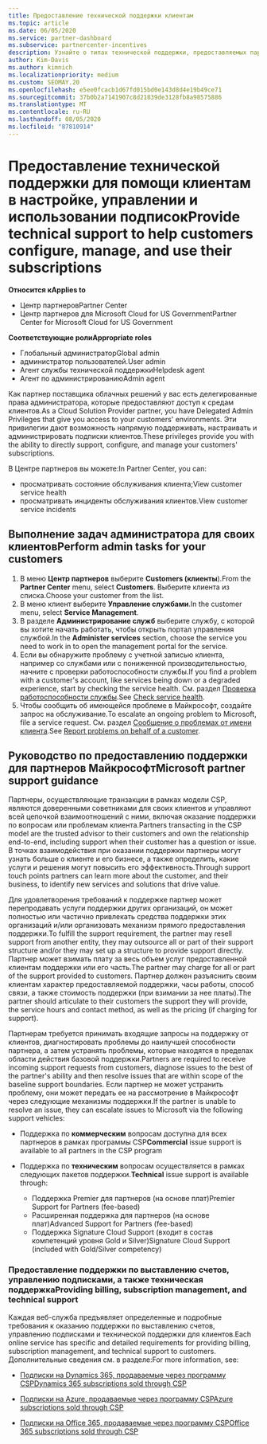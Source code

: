 ```yaml
---
title: Предоставление технической поддержки клиентам
ms.topic: article
ms.date: 06/05/2020
ms.service: partner-dashboard
ms.subservice: partnercenter-incentives
description: Узнайте о типах технической поддержки, предоставляемых партнерами по программе поставщика облачных решений для клиентов.
author: Kim-Davis
ms.author: kimnich
ms.localizationpriority: medium
ms.custom: SEOMAY.20
ms.openlocfilehash: e5ee0fcacb1d67fd015bd0e143d8d4e19b49ce71
ms.sourcegitcommit: 37b0b2a7141907c8d21839de3128fb8a98575886
ms.translationtype: MT
ms.contentlocale: ru-RU
ms.lasthandoff: 08/05/2020
ms.locfileid: "87810914"
---
```

# <a name="provide-technical-support-to-help-customers-configure-manage-and-use-their-subscriptions"></a><span data-ttu-id="efe5e-103">Предоставление технической поддержки для помощи клиентам в настройке, управлении и использовании подписок</span><span class="sxs-lookup"><span data-stu-id="efe5e-103">Provide technical support to help customers configure, manage, and use their subscriptions</span></span>

<span data-ttu-id="efe5e-104">**Относится к**</span><span class="sxs-lookup"><span data-stu-id="efe5e-104">**Applies to**</span></span>

- <span data-ttu-id="efe5e-105">Центр партнеров</span><span class="sxs-lookup"><span data-stu-id="efe5e-105">Partner Center</span></span>
- <span data-ttu-id="efe5e-106">Центр партнеров для Microsoft Cloud for US Government</span><span class="sxs-lookup"><span data-stu-id="efe5e-106">Partner Center for Microsoft Cloud for US Government</span></span>

<span data-ttu-id="efe5e-107">**Соответствующие роли**</span><span class="sxs-lookup"><span data-stu-id="efe5e-107">**Appropriate roles**</span></span>
- <span data-ttu-id="efe5e-108">Глобальный администратор</span><span class="sxs-lookup"><span data-stu-id="efe5e-108">Global admin</span></span>
- <span data-ttu-id="efe5e-109">администратор пользователей.</span><span class="sxs-lookup"><span data-stu-id="efe5e-109">User admin</span></span>
- <span data-ttu-id="efe5e-110">Агент службы технической поддержки</span><span class="sxs-lookup"><span data-stu-id="efe5e-110">Helpdesk agent</span></span>
- <span data-ttu-id="efe5e-111">Агент по администрированию</span><span class="sxs-lookup"><span data-stu-id="efe5e-111">Admin agent</span></span>

<span data-ttu-id="efe5e-112">Как партнер поставщика облачных решений у вас есть делегированные права администратора, которые предоставляют доступ к средам клиентов.</span><span class="sxs-lookup"><span data-stu-id="efe5e-112">As a Cloud Solution Provider partner, you have Delegated Admin Privileges that give you access to your customers' environments.</span></span> <span data-ttu-id="efe5e-113">Эти привилегии дают возможность напрямую поддерживать, настраивать и администрировать подписки клиентов.</span><span class="sxs-lookup"><span data-stu-id="efe5e-113">These privileges provide you with the ability to directly support, configure, and manage your customers' subscriptions.</span></span>

<span data-ttu-id="efe5e-114">В Центре партнеров вы можете:</span><span class="sxs-lookup"><span data-stu-id="efe5e-114">In Partner Center, you can:</span></span>

- <span data-ttu-id="efe5e-115">просматривать состояние обслуживания клиента;</span><span class="sxs-lookup"><span data-stu-id="efe5e-115">View customer service health</span></span>
- <span data-ttu-id="efe5e-116">просматривать инциденты обслуживания клиентов.</span><span class="sxs-lookup"><span data-stu-id="efe5e-116">View customer service incidents</span></span>

## <a name="perform-admin-tasks-for-your-customers"></a><span data-ttu-id="efe5e-117">Выполнение задач администратора для своих клиентов</span><span class="sxs-lookup"><span data-stu-id="efe5e-117">Perform admin tasks for your customers</span></span>

1. <span data-ttu-id="efe5e-118">В меню **Центр партнеров** выберите **Customers (клиенты**).</span><span class="sxs-lookup"><span data-stu-id="efe5e-118">From the **Partner Center** menu, select **Customers**.</span></span> <span data-ttu-id="efe5e-119">Выберите клиента из списка.</span><span class="sxs-lookup"><span data-stu-id="efe5e-119">Choose your customer from the list.</span></span>
2. <span data-ttu-id="efe5e-120">В меню клиент выберите **Управление службами**.</span><span class="sxs-lookup"><span data-stu-id="efe5e-120">In the customer menu, select **Service Management**.</span></span>
3. <span data-ttu-id="efe5e-121">В разделе **Администрирование служб** выберите службу, с которой вы хотите начать работать, чтобы открыть портал управления службой.</span><span class="sxs-lookup"><span data-stu-id="efe5e-121">In the **Administer services** section, choose the service you need to work in to open the management portal for the service.</span></span>
4. <span data-ttu-id="efe5e-122">Если вы обнаружите проблему с учетной записью клиента, например со службами или с пониженной производительностью, начните с проверки работоспособности службы.</span><span class="sxs-lookup"><span data-stu-id="efe5e-122">If you find a problem with a customer's account, like services being down or a degraded experience, start by checking the service health.</span></span> <span data-ttu-id="efe5e-123">См. раздел [Проверка работоспособности службы](check-service-health.md).</span><span class="sxs-lookup"><span data-stu-id="efe5e-123">See [Check service health](check-service-health.md).</span></span>
5. <span data-ttu-id="efe5e-124">Чтобы сообщить об имеющейся проблеме в Майкрософт, создайте запрос на обслуживание.</span><span class="sxs-lookup"><span data-stu-id="efe5e-124">To escalate an ongoing problem to Microsoft, file a service request.</span></span> <span data-ttu-id="efe5e-125">См. раздел [Сообщение о проблемах от имени клиента](report-problems-on-behalf-of-a-customer.md).</span><span class="sxs-lookup"><span data-stu-id="efe5e-125">See [Report problems on behalf of a customer](report-problems-on-behalf-of-a-customer.md).</span></span>

## <a name="microsoft-partner-support-guidance"></a><span data-ttu-id="efe5e-126">Руководство по предоставлению поддержки для партнеров Майкрософт</span><span class="sxs-lookup"><span data-stu-id="efe5e-126">Microsoft partner support guidance</span></span>

<span data-ttu-id="efe5e-127">Партнеры, осуществляющие транзакции в рамках модели CSP, являются доверенными советниками для своих клиентов и управляют всей цепочкой взаимоотношений с ними, включая оказание поддержки по вопросам или проблемам клиента.</span><span class="sxs-lookup"><span data-stu-id="efe5e-127">Partners transacting in the CSP model are the trusted advisor to their customers and own the relationship end-to-end, including support when their customer has a question or issue.</span></span> <span data-ttu-id="efe5e-128">В точках взаимодействия при оказании поддержки партнеры могут узнать больше о клиенте и его бизнесе, а также определить, какие услуги и решения могут повысить его эффективность.</span><span class="sxs-lookup"><span data-stu-id="efe5e-128">Through support touch points partners can learn more about the customer, and their business, to identify new services and solutions that drive value.</span></span>

<span data-ttu-id="efe5e-129">Для удовлетворения требований к поддержке партнер может перепродавать услуги поддержки других организаций, он может полностью или частично привлекать средства поддержки этих организаций и/или организовать механизм прямого предоставления поддержки.</span><span class="sxs-lookup"><span data-stu-id="efe5e-129">To fulfill the support requirement, the partner may resell support from another entity, they may outsource all or part of their support structure and/or they may set up a structure to provide support directly.</span></span>  <span data-ttu-id="efe5e-130">Партнер может взимать плату за весь объем услуг предоставленной клиентам поддержки или его часть.</span><span class="sxs-lookup"><span data-stu-id="efe5e-130">The partner may charge for all or part of the support provided to customers.</span></span> <span data-ttu-id="efe5e-131">Партнер должен разъяснить своим клиентам характер предоставляемой поддержки, часы работы, способ связи, а также стоимость поддержки (при взимании за нее платы).</span><span class="sxs-lookup"><span data-stu-id="efe5e-131">The partner should articulate to their customers the support they will provide, the service hours and contact method, as well as the pricing (if charging for support).</span></span> 

<span data-ttu-id="efe5e-132">Партнерам требуется принимать входящие запросы на поддержку от клиентов, диагностировать проблемы до наилучшей способности партнера, а затем устранять проблемы, которые находятся в пределах области действия базовой поддержки.</span><span class="sxs-lookup"><span data-stu-id="efe5e-132">Partners are required to receive incoming support requests from customers, diagnose issues to the best of the partner's ability and then resolve issues that are within scope of the baseline support boundaries.</span></span> <span data-ttu-id="efe5e-133">Если партнер не может устранить проблему, они может передать ее на рассмотрение в Майкрософт через следующие механизмы поддержки.</span><span class="sxs-lookup"><span data-stu-id="efe5e-133">If the partner is unable to resolve an issue, they can escalate issues to Microsoft via the following support vehicles:</span></span>

- <span data-ttu-id="efe5e-134">Поддержка по **коммерческим** вопросам доступна для всех партнеров в рамках программы CSP</span><span class="sxs-lookup"><span data-stu-id="efe5e-134">**Commercial** issue support is available to all partners in the CSP program</span></span>

- <span data-ttu-id="efe5e-135">Поддержка по **техническим** вопросам осуществляется в рамках следующих пакетов поддержки.</span><span class="sxs-lookup"><span data-stu-id="efe5e-135">**Technical** issue support is available through:</span></span>

  - <span data-ttu-id="efe5e-136">Поддержка Premier для партнеров (на основе плат)</span><span class="sxs-lookup"><span data-stu-id="efe5e-136">Premier Support for Partners (fee-based)</span></span>
  - <span data-ttu-id="efe5e-137">Расширенная поддержка для партнеров (на основе плат)</span><span class="sxs-lookup"><span data-stu-id="efe5e-137">Advanced Support for Partners (fee-based)</span></span>
  - <span data-ttu-id="efe5e-138">Поддержка Signature Cloud Support (входит в состав компетенций уровня Gold и Silver)</span><span class="sxs-lookup"><span data-stu-id="efe5e-138">Signature Cloud Support (included with Gold/Silver competency)</span></span>

### <a name="providing-billing-subscription-management-and-technical-support"></a><span data-ttu-id="efe5e-139">Предоставление поддержки по выставлению счетов, управлению подписками, а также техническая поддержка</span><span class="sxs-lookup"><span data-stu-id="efe5e-139">Providing billing, subscription management, and technical support</span></span> 

<span data-ttu-id="efe5e-140">Каждая веб-служба предъявляет определенные и подробные требования к оказанию поддержки по выставлению счетов, управлению подписками и технической поддержки для клиентов.</span><span class="sxs-lookup"><span data-stu-id="efe5e-140">Each online service has specific and detailed requirements for providing billing, subscription management, and technical support to customers.</span></span> <span data-ttu-id="efe5e-141">Дополнительные сведения см. в разделе:</span><span class="sxs-lookup"><span data-stu-id="efe5e-141">For more information, see:</span></span>

- [<span data-ttu-id="efe5e-142">Подписки на Dynamics 365, продаваемые через программу CSP</span><span class="sxs-lookup"><span data-stu-id="efe5e-142">Dynamics 365 subscriptions sold through CSP</span></span>](https://www.microsoftpartnercommunity.com/t5/CSP/Microsoft-Partner-Support-Guidance/m-p/5262#M30)

- [<span data-ttu-id="efe5e-143">Подписки на Azure, продаваемые через программу CSP</span><span class="sxs-lookup"><span data-stu-id="efe5e-143">Azure subscriptions sold through CSP</span></span>](https://www.microsoftpartnercommunity.com/t5/CSP/Microsoft-Partner-Support-Guidance/m-p/5263#M31)

- [<span data-ttu-id="efe5e-144">Подписки на Office 365, продаваемые через программу CSP</span><span class="sxs-lookup"><span data-stu-id="efe5e-144">Office 365 subscriptions sold through CSP</span></span>](https://www.microsoftpartnercommunity.com/t5/CSP/Microsoft-Partner-Support-Guidance/m-p/5264#M32)
